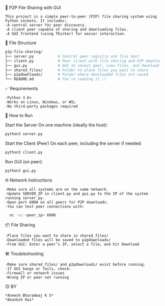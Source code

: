 📁 P2P File Sharing with GUI

    This project is a simple peer-to-peer (P2P) file sharing system using Python sockets. It includes:
    -A central server for peer discovery.
    -A client peer capable of sharing and downloading files.
    -A GUI frontend (using Tkinter) for easier interaction.

📄 File Structure
```graphql
p2p-file-sharing/
├── server.py           # Central peer registry and file host
├── client.py           # Peer client with file sharing and P2P download
├── gui.py              # GUI to select peer, view files, and download
├── shared_files/       # Folder to place files you want to share
├── p2pdownloads/       # Folder where downloaded files are saved
└── README.md           # You’re reading it :)
```

✅ Requirements

    -Python 3.6+
    -Works on Linux, Windows, or WSL
    -No third-party packages required

🚀 How to Run

  Start the Server On one machine (ideally the host):
  ```bash
  python3 server.py
  ```

  Start the Client (Peer) On each peer, including the server if needed:
  ```bash
  python3 client.py
  ```

  Run GUI (on peer):
  ```bash
  python3 gui.py
  ```

🌐 Network Instructions

    -Make sure all systems are on the same network.
    -Update SERVER_IP in client.py and gui.py to the IP of the system running server.py.
    -Open port 6000 on all peers for P2P downloads.
    -You can test peer connections with:
  ```bash
    nc -vz <peer_ip> 6000
  ```
📦 File Sharing

    -Place files you want to share in shared_files/
    -Downloaded files will be saved to p2pdownloads/
    -From GUI: Enter a peer’s IP, select a file, and hit Download

🛠 Troubleshooting

    -Make sure shared_files/ and p2pdownloads/ exist before running.
    -If GUI hangs or fails, check:
    -Firewall or network issues
    -Wrong IP or peer not running

😊 BY

    *Aneesh Bharadwaj K S*
    *Akanksh Rai*
